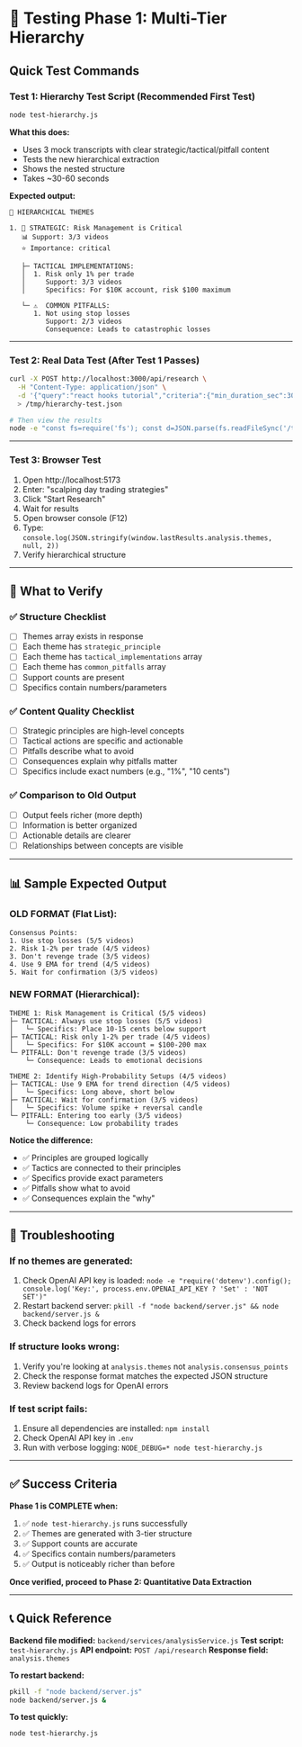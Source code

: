 # 🧪 Testing Phase 1: Multi-Tier Hierarchy

## Quick Test Commands

### Test 1: Hierarchy Test Script (Recommended First Test)
```bash
node test-hierarchy.js
```

**What this does:**
- Uses 3 mock transcripts with clear strategic/tactical/pitfall content
- Tests the new hierarchical extraction
- Shows the nested structure
- Takes ~30-60 seconds

**Expected output:**
```
🎯 HIERARCHICAL THEMES

1. 🎯 STRATEGIC: Risk Management is Critical
   📊 Support: 3/3 videos
   ⭐ Importance: critical

   ├─ TACTICAL IMPLEMENTATIONS:
   │  1. Risk only 1% per trade
   │     Support: 3/3 videos
   │     Specifics: For $10K account, risk $100 maximum
   
   └─ ⚠️  COMMON PITFALLS:
      1. Not using stop losses
         Support: 2/3 videos
         Consequence: Leads to catastrophic losses
```

---

### Test 2: Real Data Test (After Test 1 Passes)
```bash
curl -X POST http://localhost:3000/api/research \
  -H "Content-Type: application/json" \
  -d '{"query":"react hooks tutorial","criteria":{"min_duration_sec":300,"max_duration_sec":1200,"recency_years":3,"exclude_shorts":true,"require_transcript":true}}' \
  > /tmp/hierarchy-test.json

# Then view the results
node -e "const fs=require('fs'); const d=JSON.parse(fs.readFileSync('/tmp/hierarchy-test.json')); console.log('Themes generated:', d.analysis.themes?.length || 0); d.analysis.themes?.forEach((t,i)=>console.log(\`\n\${i+1}. \${t.strategic_principle}\n   Tactical: \${t.tactical_implementations?.length || 0}\n   Pitfalls: \${t.common_pitfalls?.length || 0}\`));"
```

---

### Test 3: Browser Test
1. Open http://localhost:5173
2. Enter: "scalping day trading strategies"
3. Click "Start Research"
4. Wait for results
5. Open browser console (F12)
6. Type: `console.log(JSON.stringify(window.lastResults.analysis.themes, null, 2))`
7. Verify hierarchical structure

---

## 🎯 What to Verify

### ✅ Structure Checklist
- [ ] Themes array exists in response
- [ ] Each theme has `strategic_principle`
- [ ] Each theme has `tactical_implementations` array
- [ ] Each theme has `common_pitfalls` array
- [ ] Support counts are present
- [ ] Specifics contain numbers/parameters

### ✅ Content Quality Checklist
- [ ] Strategic principles are high-level concepts
- [ ] Tactical actions are specific and actionable
- [ ] Pitfalls describe what to avoid
- [ ] Consequences explain why pitfalls matter
- [ ] Specifics include exact numbers (e.g., "1%", "10 cents")

### ✅ Comparison to Old Output
- [ ] Output feels richer (more depth)
- [ ] Information is better organized
- [ ] Actionable details are clearer
- [ ] Relationships between concepts are visible

---

## 📊 Sample Expected Output

### OLD FORMAT (Flat List):
```
Consensus Points:
1. Use stop losses (5/5 videos)
2. Risk 1-2% per trade (4/5 videos)
3. Don't revenge trade (3/5 videos)
4. Use 9 EMA for trend (4/5 videos)
5. Wait for confirmation (3/5 videos)
```

### NEW FORMAT (Hierarchical):
```
THEME 1: Risk Management is Critical (5/5 videos)
├─ TACTICAL: Always use stop losses (5/5 videos)
│   └─ Specifics: Place 10-15 cents below support
├─ TACTICAL: Risk only 1-2% per trade (4/5 videos)
│   └─ Specifics: For $10K account = $100-200 max
└─ PITFALL: Don't revenge trade (3/5 videos)
    └─ Consequence: Leads to emotional decisions

THEME 2: Identify High-Probability Setups (4/5 videos)
├─ TACTICAL: Use 9 EMA for trend direction (4/5 videos)
│   └─ Specifics: Long above, short below
├─ TACTICAL: Wait for confirmation (3/5 videos)
│   └─ Specifics: Volume spike + reversal candle
└─ PITFALL: Entering too early (3/5 videos)
    └─ Consequence: Low probability trades
```

**Notice the difference:**
- ✅ Principles are grouped logically
- ✅ Tactics are connected to their principles
- ✅ Specifics provide exact parameters
- ✅ Pitfalls show what to avoid
- ✅ Consequences explain the "why"

---

## 🐛 Troubleshooting

### If no themes are generated:
1. Check OpenAI API key is loaded: `node -e "require('dotenv').config(); console.log('Key:', process.env.OPENAI_API_KEY ? 'Set' : 'NOT SET')"`
2. Restart backend server: `pkill -f "node backend/server.js" && node backend/server.js &`
3. Check backend logs for errors

### If structure looks wrong:
1. Verify you're looking at `analysis.themes` not `analysis.consensus_points`
2. Check the response format matches the expected JSON structure
3. Review backend logs for OpenAI errors

### If test script fails:
1. Ensure all dependencies are installed: `npm install`
2. Check OpenAI API key in `.env`
3. Run with verbose logging: `NODE_DEBUG=* node test-hierarchy.js`

---

## ✅ Success Criteria

**Phase 1 is COMPLETE when:**
1. ✅ `node test-hierarchy.js` runs successfully
2. ✅ Themes are generated with 3-tier structure
3. ✅ Support counts are accurate
4. ✅ Specifics contain numbers/parameters
5. ✅ Output is noticeably richer than before

**Once verified, proceed to Phase 2: Quantitative Data Extraction**

---

## 📞 Quick Reference

**Backend file modified:** `backend/services/analysisService.js`
**Test script:** `test-hierarchy.js`
**API endpoint:** `POST /api/research`
**Response field:** `analysis.themes`

**To restart backend:**
```bash
pkill -f "node backend/server.js"
node backend/server.js &
```

**To test quickly:**
```bash
node test-hierarchy.js
```
